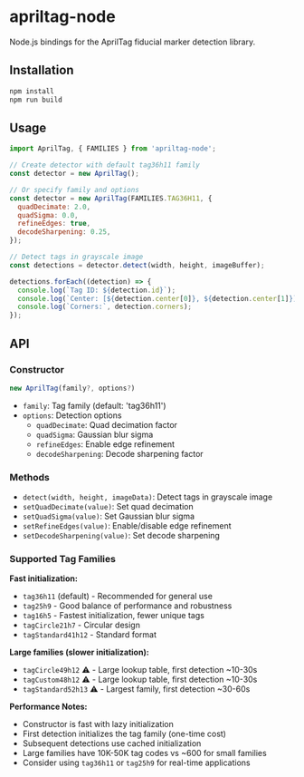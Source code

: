 # apriltag-node

Node.js bindings for the AprilTag fiducial marker detection library.

## Installation

```bash
npm install
npm run build
```

## Usage

```javascript
import AprilTag, { FAMILIES } from 'apriltag-node';

// Create detector with default tag36h11 family
const detector = new AprilTag();

// Or specify family and options
const detector = new AprilTag(FAMILIES.TAG36H11, {
  quadDecimate: 2.0,
  quadSigma: 0.0,
  refineEdges: true,
  decodeSharpening: 0.25,
});

// Detect tags in grayscale image
const detections = detector.detect(width, height, imageBuffer);

detections.forEach((detection) => {
  console.log(`Tag ID: ${detection.id}`);
  console.log(`Center: [${detection.center[0]}, ${detection.center[1]}]`);
  console.log(`Corners:`, detection.corners);
});
```

## API

### Constructor

```javascript
new AprilTag(family?, options?)
```

- `family`: Tag family (default: 'tag36h11')
- `options`: Detection options
  - `quadDecimate`: Quad decimation factor
  - `quadSigma`: Gaussian blur sigma
  - `refineEdges`: Enable edge refinement
  - `decodeSharpening`: Decode sharpening factor

### Methods

- `detect(width, height, imageData)`: Detect tags in grayscale image
- `setQuadDecimate(value)`: Set quad decimation
- `setQuadSigma(value)`: Set Gaussian blur sigma
- `setRefineEdges(value)`: Enable/disable edge refinement
- `setDecodeSharpening(value)`: Set decode sharpening

### Supported Tag Families

**Fast initialization:**

- `tag36h11` (default) - Recommended for general use
- `tag25h9` - Good balance of performance and robustness
- `tag16h5` - Fastest initialization, fewer unique tags
- `tagCircle21h7` - Circular design
- `tagStandard41h12` - Standard format

**Large families (slower initialization):**

- `tagCircle49h12` ⚠️ - Large lookup table, first detection ~10-30s
- `tagCustom48h12` ⚠️ - Large lookup table, first detection ~10-30s
- `tagStandard52h13` ⚠️ - Largest family, first detection ~30-60s

**Performance Notes:**

- Constructor is fast with lazy initialization
- First detection initializes the tag family (one-time cost)
- Subsequent detections use cached initialization
- Large families have 10K-50K tag codes vs ~600 for small families
- Consider using `tag36h11` or `tag25h9` for real-time applications
